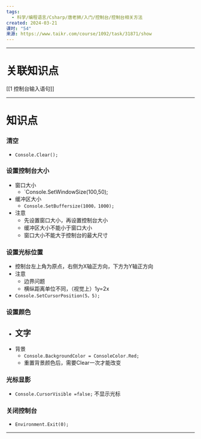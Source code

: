 ```yaml
---
tags:
  - 科学/编程语言/Csharp/唐老狮/入门/控制台/控制台相关方法
created: 2024-03-21
课时: "54"
来源: https://www.taikr.com/course/1092/task/31871/show
---
```


---
# 关联知识点

[[1 控制台输入语句]]

---
# 知识点

### 清空

- `Console.Clear();`
### 设置控制台大小

- 窗口大小
	- `Console.SetWindowSize(100,50);
- 缓冲区大小
	- `Console.SetBuffersize(1000，1000);`
- 注意
	- 先设置窗口大小，再设置控制台大小
	- 缓冲区大小不能小于窗口大小
	- 窗口大小不能大于控制台的最大尺寸
### 设置光标位置

- 控制台左上角为原点，右侧为X轴正方向，下方为Y轴正方向
- 注意
	- 边界问题
	- 横纵距离单位不同，（视觉上）1y=2x
- `Console.SetCursorPosition(5，5);`
### 设置颜色

- 文字
	- 
- 背景
	- `Console.BackgroundColor = ConsoleColor.Red;`
	- 重置背景颜色后，需要Clear一次才能改变
### 光标显影


- `Console.CursorVisible =false;` 不显示光标
### 关闭控制台


- `Environment.Exit(0);`

---
